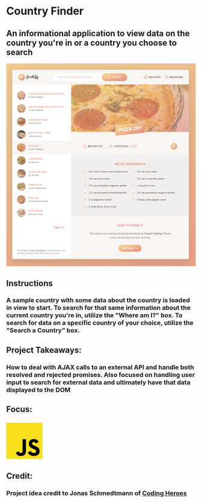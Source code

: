 # Country Finder
## An informational application to view data on the country you're in or a country you choose to search
![Country Finder Preview](../../src/img/projects/previews/forkify-preview.png)
## Instructions
### A sample country with some data about the country is loaded in view to start. To search for that same information about the current country you're in, utilize the "Where am I?" box. To search for data on a specific country of your choice, utilize the "Search a Country" box.
## Project Takeaways:
### How to deal with AJAX calls to an external API and handle both resolved and rejected promises. Also focused on handling user input to search for external data and ultimately have that data displayed to the DOM
## Focus:
### ![JavaScript Icon](../../src/img/js.png)
## Credit:
### Project idea credit to Jonas Schmedtmann of [Coding Heroes](https://codingheroes.io/)